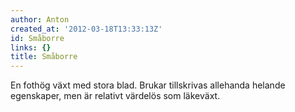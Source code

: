 ```yaml
---
author: Anton
created_at: '2012-03-18T13:33:13Z'
id: Småborre
links: {}
title: Småborre
---
```


En fothög växt med stora blad. Brukar tillskrivas allehanda helande egenskaper, men är relativt
värdelös som läkeväxt.
